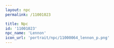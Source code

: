 ```yaml
---
layout: npc
permalink: /11001023

title: Npc
id: '11001023'
npc_name: 'Lennon'
icon_url: 'portrait/npc/11000064_lennon_p.png'
---
```

